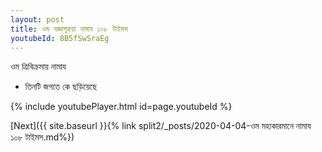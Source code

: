 ```yaml
---
layout: post
title: ওম যজ্ঞাগুহ্যয়া নামায ১০৮ টাইমস
youtubeId: 8B5fSwSraEg
---
```

 
 
 ওম ত্রিবিক্রমায় নামায  
 
 -  তিনটি জগতে কে ছড়িয়েছে 
 
  
 
  
 
 
 
 
 
 


{% include youtubePlayer.html id=page.youtubeId %}
 
[Next]({{ site.baseurl }}{% link  split2/_posts/2020-04-04-ওম মহাকারমানে নামায ১০৮ টাইমস.md%})
 
